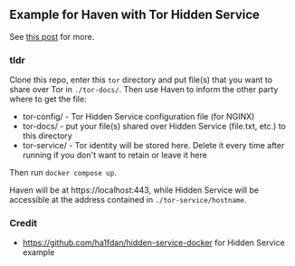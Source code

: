 ## Example for Haven with Tor Hidden Service

See [this post](https://armchairancap.github.io/blog/2024/05/08/can-securedrop-reinvent-the-wheel-probably-not) for more.

### tldr

Clone this repo, enter this `tor` directory and put file(s) that you want to share over Tor in `./tor-docs/`. Then use Haven to inform the other party where to get the file:

- tor-config/ - Tor Hidden Service configuration file (for NGINX)
- tor-docs/  - put your file(s) shared over Hidden Service (file.txt, etc.) to this directory
- tor-service/ - Tor identity will be stored here. Delete it every time after running if you don't want to retain or leave it here

Then run `docker compose up`. 

Haven will be at https://localhost:443, while Hidden Service will be accessible at the address contained in `./tor-service/hostname`.

### Credit

- https://github.com/ha1fdan/hidden-service-docker for Hidden Service example
